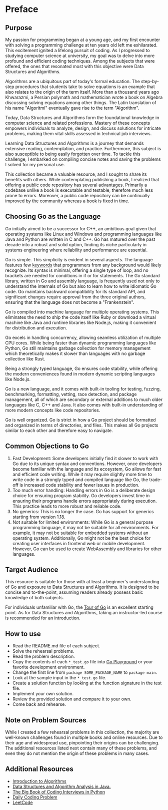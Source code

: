 # Preface

## Purpose

My passion for programming began at a young age, and my first encounter with solving a programming challenge at ten years old left me exhilarated. This excitement ignited a lifelong pursuit of coding. As I progressed to studying computer science at university, my goal was to delve into more profound and efficient coding techniques. Among the subjects that were offered, the ones that resonated most with this objective were Data Structures and Algorithms.

Algorithms are a ubiquitous part of today's formal education. The step-by-step procedures that students take to solve equations is an example that also relates to the origin of the term itself. More than a thousand years ago Khwarazmi, a Persian polymath and mathematician wrote a book on Algebra discussing solving equations among other things. The Latin translation of his name "Algoritmi" eventually gave rise to the term "Algorithm".

Today, Data Structures and Algorithms form the foundational knowledge in computer science and related professions. Mastery of these concepts empowers individuals to analyze, design, and discuss solutions for intricate problems, making them vital skills assessed in technical job interviews.

Learning Data Structures and Algorithms is a journey that demands extensive reading, contemplation, and practice. Furthermore, this subject is also susceptible to being easily forgotten over time. To tackle this challenge, I embarked on compiling concise notes and saving the problems I solved for my personal use.

This collection became a valuable resource, and I sought to share its benefits with others. While contemplating publishing a book, I realized that offering a public code repository has several advantages. Primarily a codebase unlike a book is executable and testable, therefore much less prone to errors. Moreover, a public code repository can be continually improved by the community whereas a book is fixed in time.

## Choosing Go as the Language

Go initially aimed to be a successor for C++, an ambitious goal given that operating systems like Linux and Windows and programming languages like Java and Python are written in C and C++. Go has matured over the past decade into a robust and solid option, finding its niche particularly in systems engineering where reliability and performance are essential.

Go is simple. This simplicity is evident in several aspects. The language features few [keywords](https://go.dev/ref/spec#Keywords) that programmers from any background would likely recognize. Its syntax is minimal, offering a single type of loop, and no brackets are needed for conditions in if or for statements. The Go standard library, written in Go and assembly language, is frequently used not only to understand the internals of Go but also to learn how to write idiomatic Go code. Go maintains backward compatibility for its standard API, and significant changes require approval from the three original authors, ensuring that the language does not become a "Frankenstein".

Go is compiled into machine language for multiple operating systems. This eliminates the need to ship the code itself like Ruby or download a virtual machine like Java and runtime libraries like Node.js, making it convenient for distribution and execution.

Go excels in handling concurrency, allowing seamless utilization of multiple CPU cores. While being faster than dynamic programming languages like Python, Go still maintains garbage collection for memory management which theoretically makes it slower than languages with no garbage collection like Rust.

Being a strongly typed language, Go ensures code stability, while offering the modern conveniences found in modern dynamic scripting languages like Node.js.

Go is a new language, and it comes with built-in tooling for testing, fuzzing, benchmarking, formatting, vetting, race detection, and package management, all of which are secondary or external additions to much older languages like C, C++ and Java. It also comes with built-in understanding of more modern concepts like code repositories.

Go is well organized. Go is strict in how a Go project should be formatted and organized in terms of directories, and files. This makes all Go projects similar to each other and therefore easy to navigate.

## Common Objections to Go

1. Fast Development: Some developers initially find it slower to work with Go due to its unique syntax and conventions. However, once developers become familiar with the language and its ecosystem, Go allows for fast and efficient code writing. While it may require slightly more time to write code in a strongly typed and compiled language like Go, the trade-off is increased code stability and fewer issues in production.
2. Too much error handling: Handling errors in Go is a deliberate design choice for ensuring program stability. Go developers invest time in ensuring their programs handle errors appropriately during execution. This practice leads to more robust and reliable code.
3. No generics: This is no longer the case. Go has support for generics starting from version 1.18.
4. Not suitable for limited environments: While Go is a general purpose programming language, it may not be suitable for all environments. For example, it may not be suitable for embedded systems without an operating system. Additionally, Go might not be the best choice for creating user interfaces in frontend web or mobile development. However, Go can be used to create WebAssembly and libraries for other languages.

## Target Audience

This resource is suitable for those with at least a beginner's understanding of Go and exposure to Data Structures and Algorithms. It is designed to be concise and to-the-point, assuming readers already possess basic knowledge of both subjects.

For individuals unfamiliar with Go, the [Tour of Go](https://go.dev/tour/welcome/1) is an excellent starting point. As for Data Structures and Algorithms, taking an instructor-led course is recommended for an introduction.

## How to use

* Read the README.md file of each subject.
* Solve the rehearsal problems.
* Read the problem description.
* Copy the contents of each `*_test.go` file into [Go Playground](https://go.dev/play/) or your favorite development environment.
* Change the first line from `package SOME_PACKAGE_NAME` to `package main`.
* Look at the sample input in the `*_test.go` file.
* Create a solution function by looking at the function signature in the test file.
* Implement your own solution.
* Review the provided solution and compare it to your own.
* Come back and rehearse.

## Note on Problem Sources

While I created a few rehearsal problems in this collection, the majority are well-known challenges found in multiple books and online resources. Due to their age and widespread use, pinpointing their origins can be challenging. The additional resources listed next contain many of these problems, and even they do not mention the origin of these problems in many cases.

## Additional Resources

* [Introduction to Algorithms](https://amzn.to/3q6S4TK)
* [Data Structures and Algorithm Analysis in Java.](https://amzn.to/3DugGsP)
* [The Big Book of Coding Interviews in Python](https://amzn.to/3rC0ToT)
* [Daily Coding Problem](https://amzn.to/3OvDjmH)
* [LeetCode](https://leetcode.com/)
